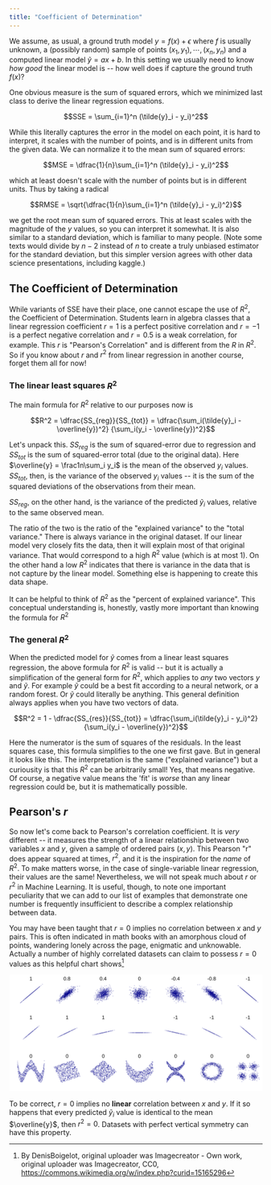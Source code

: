 ```yaml
---
title: "Coefficient of Determination"
---
```


We assume, as usual, a ground truth model $y = f(x) + \epsilon$ where $f$ is usually unknown, a (possibly random) sample of points $(x_1, y_1), \cdots, (x_n, y_n)$ and a computed linear model $\tilde{y} = ax + b$. In this setting we usually need to know *how good* the linear model is -- how well does if capture the ground truth $f(x)$?

One obvious measure is the sum of squared errors, which we minimized last class to derive the linear regression equations.

$$SSE = \sum_{i=1}^n (\tilde{y}_i - y_i)^2$$

While this literally captures the error in the model on each point, it is hard to interpret, it scales with the number of points, and is in different units from the given data. We can normalize it to the mean sum of squared errors:

$$MSE = \dfrac{1}{n}\sum_{i=1}^n (\tilde{y}_i - y_i)^2$$

which at least doesn't scale with the number of points but is in different units. Thus by taking a radical

$$RMSE = \sqrt{\dfrac{1}{n}\sum_{i=1}^n (\tilde{y}_i - y_i)^2}$$

we get the root mean sum of squared errors. This at least scales with the magnitude of the $y$ values, so you can interpret it somewhat. It is also similar
to a standard deviation, which is familiar to many people. (Note some texts would divide by $n-2$ instead of $n$ to create a truly unbiased
estimator for the standard deviation, but this simpler version agrees with other data science presentations, including kaggle.)

## The Coefficient of Determination

While variants of SSE have their place, one cannot escape the use of $R^2$, the Coefficient of Determination. Students learn in algebra classes
that a linear regression coefficient $r=1$ is a perfect positive correlation and $r=-1$ is a perfect negative correlation and $r=0.5$ is a weak
correlation, for example. This $r$ is "Pearson's Correlation" and is different from the $R$ in $R^2$. So if you know about $r$ and $r^2$ from linear regression in another
course, forget them all for now!

### The linear least squares $R^2$


The main formula for $R^2$ relative to our purposes now is

$$R^2 = \dfrac{SS_{reg}}{SS_{tot}} = \dfrac{\sum_i(\tilde{y}_i - \overline{y})^2} {\sum_i(y_i - \overline{y})^2}$$

Let's unpack this. $SS_{reg}$ is the sum of squared-error due to regression and $SS_{tot}$ is the sum of squared-error total (due to the original data).
Here $\overline{y} = \frac1n\sum_i y_i$ is the mean of the observed $y_i$ values. $SS_{tot}$, then, is the variance of the observed $y_i$ values -- it is the
sum of the squared deviations of the observations from their mean.

$SS_{reg}$, on the other hand, is the variance of the predicted $\tilde{y}_i$ values, relative to the same observed mean.

The ratio of the two is the ratio of the "explained variance" to the "total variance." There is always variance in the original dataset. If our linear
model very closely fits the data, then it will explain most of that original variance. That would correspond to a high $R^2$ value (which is at most $1$). On the other hand
a low $R^2$ indicates that there is variance in the data that is not capture by the linear model. Something else is happening to create this
data shape.

It can be helpful to think of $R^2$ as the "percent of explained variance". This conceptual understanding is, honestly, vastly more important than knowing the
formula for $R^2$

### The general $R^2$

When the predicted model for $\tilde{y}$ comes from a linear least squares regression, the above formula for $R^2$ is valid -- but it is actually a simplification
of the general form for $R^2$, which applies to *any* two vectors $y$ and $\tilde{y}$. For example $\tilde{y}$ could be a best fit according to a neural network, or a random forest.
Or $\tilde{y}$ could literally be anything. This general definition always applies when you have two vectors of data.

$$R^2 = 1 - \dfrac{SS_{res}}{SS_{tot}} = \dfrac{\sum_i(\tilde{y}_i - y_i)^2} {\sum_i(y_i - \overline{y})^2}$$

Here the numerator is the sum of squares of the residuals. In the least squares case, this formula simplifies to the one
we first gave. But in general it looks like this. The interpretation is the same ("explained variance") but a curiousity is that
this $R^2$ can be arbitrarily small! Yes, that means negative. Of course, a negative value means the 'fit' is *worse* than any linear regression could be, but
it is mathematically possible.

## Pearson's $r$

So now let's come back to Pearson's correlation coefficient. It is *very* different -- it measures the strength of a linear relationship
between two variables $x$ and $y$, given a sample of ordered pairs $(x,y)$. This Pearson "r" does appear squared at times, $r^2$, and it
is the inspiration for the *name* of $R^2$. To make matters worse, in the case of single-variable linear regression, their values are the same! Nevertheless,
we will not speak much about $r$ or $r^2$ in Machine Learning. It is useful, though, to note one important peculiarity that we can add to our list of
examples that demonstrate one number is frequently insufficient to describe a complex relationship between data.

You may have been taught that $r=0$ implies no correlation between $x$ and $y$ pairs. This is often indicated in math books with an
amorphous cloud of points, wandering lonely across the page, enigmatic and unknowable. Actually a number of highly correlated
datasets can claim to possess $r=0$ values as this helpful chart shows[^1]

![Examples of correlation](correlation_examples.png)

To be correct, $r=0$ implies no **linear** correlation between $x$ and $y$. If it so happens that every predicted $\tilde{y}_i$ value is identical to the
mean $\overline{y}$, then $r^2=0$. Datasets with perfect vertical symmetry can have this property.

[^1]: By DenisBoigelot, original uploader was Imagecreator - Own work, original uploader was Imagecreator, CC0, https://commons.wikimedia.org/w/index.php?curid=15165296